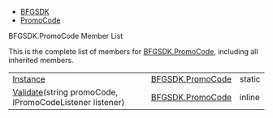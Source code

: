   - [BFGSDK](namespace_b_f_g_s_d_k.html)
  - [PromoCode](class_b_f_g_s_d_k_1_1_promo_code.html)

BFGSDK.PromoCode Member List

This is the complete list of members for
[BFGSDK.PromoCode](class_b_f_g_s_d_k_1_1_promo_code.html), including all
inherited members.

|                                                                                                                                    |                                                           |        |
| ---------------------------------------------------------------------------------------------------------------------------------- | --------------------------------------------------------- | ------ |
| [Instance](class_b_f_g_s_d_k_1_1_promo_code.html#a073aa16dd2dd1be17a2e0ce370cad007)                                                | [BFGSDK.PromoCode](class_b_f_g_s_d_k_1_1_promo_code.html) | static |
| [Validate](class_b_f_g_s_d_k_1_1_promo_code.html#a7b6080eace862d6917b7d512dfcbcd65)(string promoCode, IPromoCodeListener listener) | [BFGSDK.PromoCode](class_b_f_g_s_d_k_1_1_promo_code.html) | inline |
